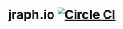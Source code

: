 # jraph.io [![Circle CI](https://circleci.com/gh/nadirabid/hypergraph/tree/master.svg?style=svg&circle-token=9897e473a5d267d30024fd79f51bd8d415767b34)](https://circleci.com/gh/nadirabid/hypergraph/tree/master)
